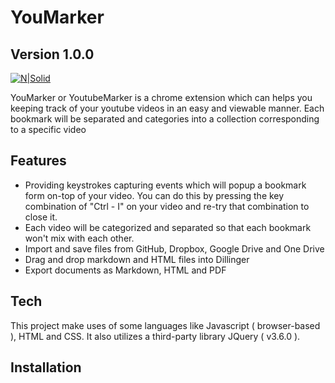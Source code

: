 # YouMarker 
## Version 1.0.0
[![N|Solid](https://cldup.com/dTxpPi9lDf.thumb.png)](https://nodesource.com/products/nsolid)

YouMarker or YoutubeMarker is a chrome extension which can helps you keeping track of your youtube videos in an easy and viewable manner. Each bookmark will be separated and categories into a collection corresponding to a specific video


## Features

- Providing keystrokes capturing events which will popup a bookmark form on-top of your video. You can do this by pressing the key combination of "Ctrl - I" on your video and re-try that combination to close it.
- Each video will be categorized and separated so that each bookmark won't mix with each other.
- Import and save files from GitHub, Dropbox, Google Drive and One Drive
- Drag and drop markdown and HTML files into Dillinger
- Export documents as Markdown, HTML and PDF

## Tech
This project make uses of some languages like Javascript ( browser-based ), HTML and CSS. It also utilizes a third-party library JQuery ( v3.6.0 ).

## Installation

